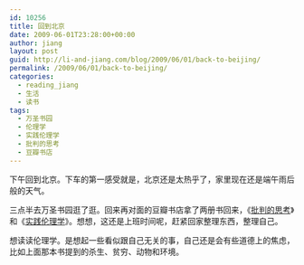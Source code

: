 ```yaml
---
id: 10256
title: 回到北京
date: 2009-06-01T23:28:00+00:00
author: jiang
layout: post
guid: http://li-and-jiang.com/blog/2009/06/01/back-to-beijing/
permalink: /2009/06/01/back-to-beijing/
categories:
  - reading_jiang
  - 生活
  - 读书
tags:
  - 万圣书园
  - 伦理学
  - 实践伦理学
  - 批判的思考
  - 豆瓣书店
---
```

下午回到北京。下车的第一感受就是，北京还是太热乎了，家里现在还是端午雨后般的天气。

三点半去万圣书园逛了逛。回来再对面的豆瓣书店拿了两册书回来，《<a href="http://www.douban.com/subject/2329865/" target="_blank">批判的思考</a>》和《<a href="http://www.douban.com/subject/1448955/" target="_blank">实践伦理学</a>》。想想，这还是上班时间呢，赶紧回家整理东西，整理自己。

想读读伦理学。是想起一些看似跟自己无关的事，自己还是会有些道德上的焦虑，比如上面那本书提到的杀生、贫穷、动物和环境。